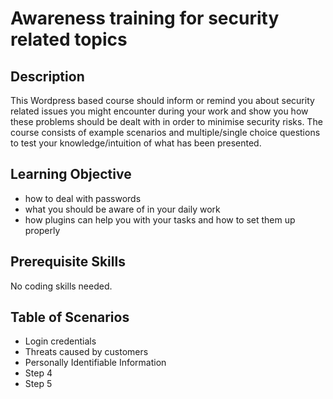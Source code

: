 # Awareness training for security related topics


## Description

This Wordpress based course should inform or remind you about security related issues you might encounter during your work and show you how these problems should be dealt with in order to minimise security risks.
The course consists of example scenarios and multiple/single choice questions to test your knowledge/intuition of what has been presented.

## Learning Objective

- how to deal with passwords
- what you should be aware of in your daily work
- how plugins can help you with your tasks and how to set them up properly

## Prerequisite Skills

No coding skills needed.

## Table of Scenarios

- Login credentials
- Threats caused by customers
- Personally Identifiable Information
- Step 4
- Step 5
